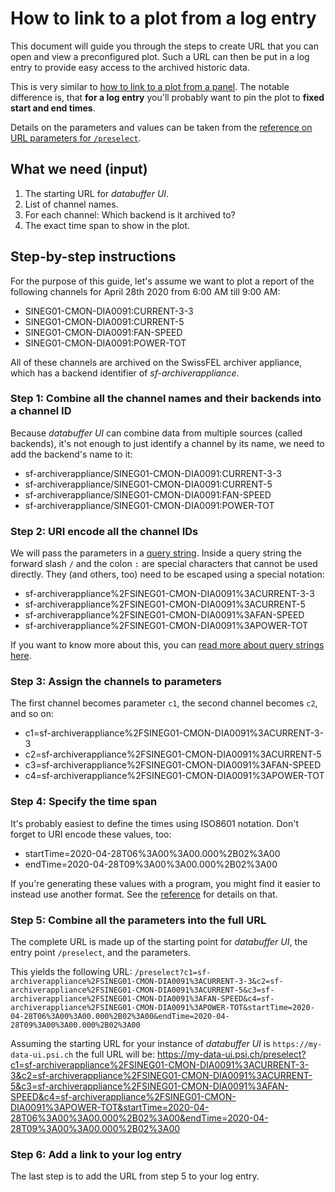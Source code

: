 # How to link to a plot from a log entry

This document will guide you through the steps to create URL that you can open and view a preconfigured plot. Such a URL can then be put in a log entry to provide easy access to the archived historic data.

This is very similar to [how to link to a plot from a panel](./link_to_plot_from_panel.md). The notable difference is, that **for a log entry** you'll probably want to pin the plot to **fixed start and end times**.

Details on the parameters and values can be taken from the [reference on URL parameters for `/preselect`][reference].

## What we need (input)

1.  The starting URL for _databuffer UI_.
2.  List of channel names.
3.  For each channel: Which backend is it archived to?
4.  The exact time span to show in the plot.

## Step-by-step instructions

For the purpose of this guide, let's assume we want to plot a report of the following channels for April 28th 2020 from 6:00 AM till 9:00 AM:

- SINEG01-CMON-DIA0091:CURRENT-3-3
- SINEG01-CMON-DIA0091:CURRENT-5
- SINEG01-CMON-DIA0091:FAN-SPEED
- SINEG01-CMON-DIA0091:POWER-TOT

All of these channels are archived on the SwissFEL archiver appliance, which has a backend identifier of _sf-archiverappliance_.

### Step 1: Combine all the channel names and their backends into a channel ID

Because _databuffer UI_ can combine data from multiple sources (called backends), it's not enough to just identify a channel by its name, we need to add the backend's name to it:

- sf-archiverappliance/SINEG01-CMON-DIA0091:CURRENT-3-3
- sf-archiverappliance/SINEG01-CMON-DIA0091:CURRENT-5
- sf-archiverappliance/SINEG01-CMON-DIA0091:FAN-SPEED
- sf-archiverappliance/SINEG01-CMON-DIA0091:POWER-TOT

### Step 2: URI encode all the channel IDs

We will pass the parameters in a [query string][query strings]. Inside a query string the forward slash `/` and the colon `:` are special characters that cannot be used directly. They (and others, too) need to be escaped using a special notation:

- sf-archiverappliance%2FSINEG01-CMON-DIA0091%3ACURRENT-3-3
- sf-archiverappliance%2FSINEG01-CMON-DIA0091%3ACURRENT-5
- sf-archiverappliance%2FSINEG01-CMON-DIA0091%3AFAN-SPEED
- sf-archiverappliance%2FSINEG01-CMON-DIA0091%3APOWER-TOT

If you want to know more about this, you can [read more about query strings here][query strings].

### Step 3: Assign the channels to parameters

The first channel becomes parameter `c1`, the second channel becomes `c2`, and so on:

- c1=sf-archiverappliance%2FSINEG01-CMON-DIA0091%3ACURRENT-3-3
- c2=sf-archiverappliance%2FSINEG01-CMON-DIA0091%3ACURRENT-5
- c3=sf-archiverappliance%2FSINEG01-CMON-DIA0091%3AFAN-SPEED
- c4=sf-archiverappliance%2FSINEG01-CMON-DIA0091%3APOWER-TOT

### Step 4: Specify the time span

It's probably easiest to define the times using ISO8601 notation. Don't forget to URI encode these values, too:

- startTime=2020-04-28T06%3A00%3A00.000%2B02%3A00
- endTime=2020-04-28T09%3A00%3A00.000%2B02%3A00

If you're generating these values with a program, you might find it easier to instead use another format. See the [reference] for details on that.

### Step 5: Combine all the parameters into the full URL

The complete URL is made up of the starting point for _databuffer UI_, the entry point `/preselect`, and the parameters.

This yields the following URL: `/preselect?c1=sf-archiverappliance%2FSINEG01-CMON-DIA0091%3ACURRENT-3-3&c2=sf-archiverappliance%2FSINEG01-CMON-DIA0091%3ACURRENT-5&c3=sf-archiverappliance%2FSINEG01-CMON-DIA0091%3AFAN-SPEED&c4=sf-archiverappliance%2FSINEG01-CMON-DIA0091%3APOWER-TOT&startTime=2020-04-28T06%3A00%3A00.000%2B02%3A00&endTime=2020-04-28T09%3A00%3A00.000%2B02%3A00`

Assuming the starting URL for your instance of _databuffer UI_ is `https://my-data-ui.psi.ch` the full URL will be: https://my-data-ui.psi.ch/preselect?c1=sf-archiverappliance%2FSINEG01-CMON-DIA0091%3ACURRENT-3-3&c2=sf-archiverappliance%2FSINEG01-CMON-DIA0091%3ACURRENT-5&c3=sf-archiverappliance%2FSINEG01-CMON-DIA0091%3AFAN-SPEED&c4=sf-archiverappliance%2FSINEG01-CMON-DIA0091%3APOWER-TOT&startTime=2020-04-28T06%3A00%3A00.000%2B02%3A00&endTime=2020-04-28T09%3A00%3A00.000%2B02%3A00

### Step 6: Add a link to your log entry

The last step is to add the URL from step 5 to your log entry.

[query strings]: ../topics/query_strings.md
[reference]: ../reference/url_params_preselect.md
